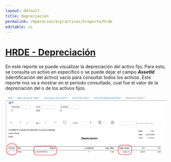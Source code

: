 ```yaml
---
layout: default
title: Depreciación
permalink: /Operacion/erp/activos/hreporte/hrde
editable: si
---
```


# [**HRDE - Depreciación**](http://docs.oasiscom.com/Operacion/erp/activos/hreporte/hrde)

En este reporte se puede visualizar la depreciación del activo fijo.  Para esto, se consulta un activo en específico o se puede dejar el campo **_AssetId_** (identificación del activo) vacío para consultar todos los activos.  Este reporte nos va a mostrar en el periodo consultado, cual fue el valor de la depreciación del o de los activos fijos.  

![](hrde1.png)  



